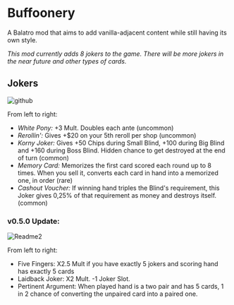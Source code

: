 # Buffoonery 
A Balatro mod that aims to add vanilla-adjacent content while still having its own style.

*This mod currently adds 8 jokers to the game. There will be more jokers in the near future and other types of cards.*

## Jokers
![github](https://github.com/user-attachments/assets/8782159b-0cdb-41fa-8090-1d5efe4c7174)

From left to right:
+ *White Pony:* +3 Mult. Doubles each ante (uncommon)
+ *Rerollin':* Gives +$20 on your 5th reroll per shop (uncommon)
+ *Korny Joker:* Gives +50 Chips during Small Blind, +100 during Big Blind and +160 during Boss Blind. Hidden chance to get destroyed at the end of turn (common)
+ *Memory Card:* Memorizes the first card scored each round up to 8 times. When you sell it, converts each card in hand into a memorized one, in order (rare)
+ *Cashout Voucher:* If winning hand triples the Blind's requirement, this Joker gives 0,25% of that requirement as money and destroys itself. (common)

### v0.5.0 Update:
![Readme2](https://github.com/user-attachments/assets/ecf9bd37-0fbe-4501-821e-656625bc7b64)

From left to right:
+ Five Fingers: X2.5 Mult if you have exactly 5 jokers and scoring hand has exactly 5 cards
+ Laidback Joker: X2 Mult. -1 Joker Slot.
+ Pertinent Argument: When played hand is a two pair and has 5 cards, 1 in 2 chance of converting the unpaired card into a paired one.
